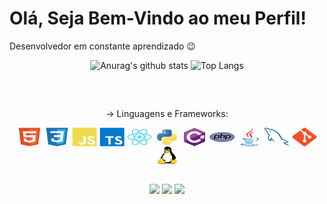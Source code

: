 <h1>Olá, Seja Bem-Vindo ao meu Perfil!</h1>
<p>Desenvolvedor em constante aprendizado 😉</p>

<div align="center">
   <img  height="180em" src="https://github-readme-stats.vercel.app/api?username=jorgeapontes&show_icons=true&theme=github_dark" alt="Anurag's github stats" />
  <img  height="180em" src="https://github-readme-stats.vercel.app/api/top-langs/?username=jorgeapontes&layout=compact&theme=github_dark" alt="Top Langs" />
</div>

##
<div align = "center" style="display: inline_block"><br>
   <p>-> Linguagens e Frameworks:</p>
  <img align="center" alt="HTML" height="30" width="40" src="https://raw.githubusercontent.com/devicons/devicon/master/icons/html5/html5-original.svg">
  <img align="center" alt="CSS" height="30" width="40" src="https://raw.githubusercontent.com/devicons/devicon/master/icons/css3/css3-original.svg">
  <img align="center" alt="Js" height="30" width="40" src="https://raw.githubusercontent.com/devicons/devicon/master/icons/javascript/javascript-plain.svg">
  <img align="center" alt="Ts" height="30" width="40" src="https://raw.githubusercontent.com/devicons/devicon/master/icons/typescript/typescript-plain.svg">
  <img align="center" alt="React" height="30" width="40" src="https://raw.githubusercontent.com/devicons/devicon/master/icons/react/react-original.svg">
  <img align="center" alt="Python" height="30" width="40" src="https://raw.githubusercontent.com/devicons/devicon/master/icons/python/python-original.svg">
  <img align="center" alt="Csharp" height="30" width="40" src="https://raw.githubusercontent.com/devicons/devicon/master/icons/csharp/csharp-original.svg">
     
   <img align="center" alt="HTML" height="30" width="40" src="https://raw.githubusercontent.com/devicons/devicon/master/icons/php/php-original.svg">
   <img align="center" alt="HTML" height="30" width="40" src="https://raw.githubusercontent.com/devicons/devicon/master/icons/java/java-original.svg">
   <img align="center" alt="HTML" height="30" width="40" src="https://raw.githubusercontent.com/devicons/devicon/master/icons/mysql/mysql-original.svg">
   <img align="center" alt="HTML" height="30" width="40" src="https://raw.githubusercontent.com/devicons/devicon/master/icons/git/git-original.svg">
   <img align="center" alt="HTML" height="30" width="40" src="https://raw.githubusercontent.com/devicons/devicon/master/icons/linux/linux-original.svg">
</div>

## 



  

 
<div align="center"> 
  <a href="https://www.instagram.com/jorgeagp_/" target="_blank"><img src="https://img.shields.io/badge/-Instagram-%23E4405F?style=for-the-badge&logo=instagram&logoColor=white" target="_blank"></a>
  <a href = "mailto:jorgeappontes13@gmail.com"><img src="https://img.shields.io/badge/-Gmail-%23333?style=for-the-badge&logo=gmail&logoColor=white" target="_blank"></a>
  <a href="https://www.linkedin.com/in/jorgepontes13/" target="_blank"><img src="https://img.shields.io/badge/-LinkedIn-%230077B5?style=for-the-badge&logo=linkedin&logoColor=white" target="_blank"></a> 
  
</div>
